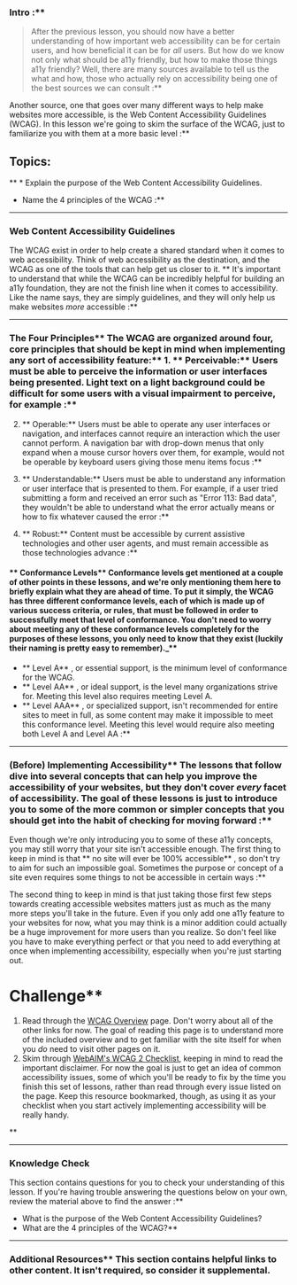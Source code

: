 ###  Intro :** 
>After the previous lesson, you should now have a better understanding of how important web accessibility can be for certain users, and how beneficial it can be for *all* users. But how do we know not only what should be a11y friendly, but how to make those things a11y friendly? Well, there are many sources available to tell us the what and how, those who actually rely on accessibility being one of the best sources we can consult :**

Another source, one that goes over many different ways to help make websites more accessible, is the Web Content Accessibility Guidelines (WCAG). In this lesson we're going to skim the surface of the WCAG, just to familiarize you with them at a more basic level :**

## Topics:
** * Explain the purpose of the Web Content Accessibility Guidelines.
* Name the 4 principles of the WCAG :**



---


###  Web Content Accessibility Guidelines
The WCAG exist in order to help create a shared standard when it comes to web accessibility. Think of web accessibility as the destination, and the WCAG as one of the tools that can help get us closer to it. ** It's important to understand that while the WCAG can be incredibly helpful for building an a11y foundation, they are not the finish line when it comes to accessibility. Like the name says, they are simply guidelines, and they will only help us make websites *more* accessible :**



---


###  The Four Principles** The WCAG are organized around four, core principles that should be kept in mind when implementing any sort of accessibility feature:** 1. ** Perceivable:**  Users must be able to perceive the information or user interfaces being presented. Light text on a light background could be difficult for some users with a visual impairment to perceive, for example :**

2. ** Operable:**  Users must be able to operate any user interfaces or navigation, and interfaces cannot require an interaction which the user cannot perform. A navigation bar with drop-down menus that only expand when a mouse cursor hovers over them, for example, would not be operable by keyboard users giving those menu items focus :**

3. ** Understandable:**  Users must be able to understand any information or user interface that is presented to them. For example, if a user tried submitting a form and received an error such as "Error 113: Bad data", they wouldn't be able to understand what the error actually means or how to fix whatever caused the error :**

4. ** Robust:**  Content must be accessible by current assistive technologies and other user agents, and must remain accessible as those technologies advance :**


####  ** Conformance Levels** Conformance levels get mentioned at a couple of other points in these lessons, and we're only mentioning them here to briefly explain what they are ahead of time. To put it simply, the WCAG has three different conformance levels, each of which is made up of various success criteria, or rules, that must be followed in order to successfully meet that level of conformance. You don't need to worry about meeting any of these conformance levels completely for the purposes of these lessons, you only need to know that they exist (luckily their naming is pretty easy to remember)._** 

* ** Level A** , or essential support, is the minimum level of conformance for the WCAG.
* ** Level AA** , or ideal support, is the level many organizations strive for. Meeting this level also requires meeting Level A.
* ** Level AAA** , or specialized support, isn't recommended for entire sites to meet in full, as some content may make it impossible to meet this conformance level. Meeting this level would require also meeting both Level A and Level AA :**



---


###  (Before) Implementing Accessibility** The lessons that follow dive into several concepts that can help you improve the accessibility of your websites, but they don't cover *every* facet of accessibility. The goal of these lessons is just to introduce you to some of the more common or simpler concepts that you should get into the habit of checking for moving forward :**

Even though we're only introducing you to some of these a11y concepts, you may still worry that your site isn't accessible enough. The first thing to keep in mind is that ** no site will ever be 100% accessible** , so don't try to aim for such an impossible goal. Sometimes the purpose or concept of a site even requires some things to not be accessible in certain ways :**

The second thing to keep in mind is that just taking those first few steps towards creating accessible websites matters just as much as the many more steps you'll take in the future. Even if you only add one a11y feature to your websites for now, what you may think is a minor addition could actually be a huge improvement for more users than you realize. So don't feel like you have to make everything perfect or that you need to add everything at once when implementing accessibility, especially when you're just starting out.
# Challenge** <div class="lesson-content__panel" markdown="1">
1. Read through the [WCAG Overview](https://www.w3.org/WAI/standards-guidelines/wcag/) page. Don't worry about all of the other links for now. The goal of reading this page is to understand more of the included overview and to get familiar with the site itself for when you *do* need to visit other pages on it.
2. Skim through [WebAIM's WCAG 2 Checklist](https://webaim.org/standards/wcag/checklist), keeping in mind to read the important disclaimer. For now the goal is just to get an idea of common accessibility issues, some of which you'll be ready to fix by the time you finish this set of lessons, rather than read through every issue listed on the page. Keep this resource bookmarked, though, as using it as your checklist when you start actively implementing accessibility will be really handy.
</div>** 

---


###  Knowledge Check
This section contains questions for you to check your understanding of this lesson. If you're having trouble answering the questions below on your own, review the material above to find the answer :**



* What is the purpose of the Web Content Accessibility Guidelines?
* What are the 4 principles of the WCAG?** 

---


###  Additional Resources** This section contains helpful links to other content. It isn't required, so consider it supplemental.
